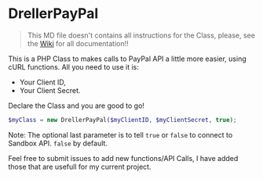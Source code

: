 # DrellerPayPal
>This MD file doesn't contains all instructions for the Class, please, see the [Wiki](https://github.com/Dreller/dreller-php-paypal/wiki) for all documentation!!

This is a PHP Class to makes calls to PayPal API a little more easier, using cURL functions.
All you need to use it is:
 - Your Client ID,
 - Your Client Secret.

 Declare the Class and you are good to go!

 ```php
 $myClass = new DrellerPayPal($myClientID, $myClientSecret, true);
 ```
 Note: The optional last parameter is to tell `true` or `false` to connect to Sandbox API.  `false` by default.

 Feel free to submit issues to add new functions/API Calls, I have added those that are usefull for my current project.
